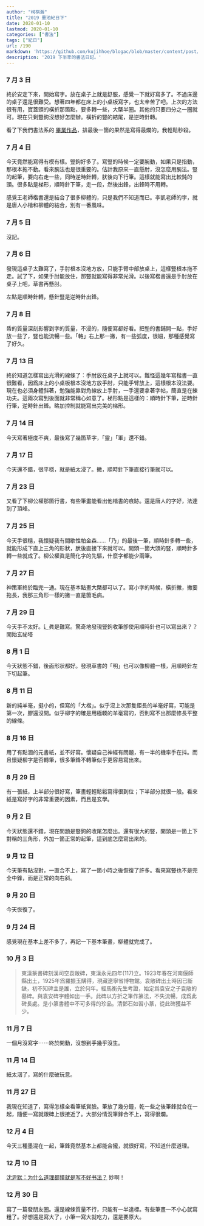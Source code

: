 ```yaml
---
author: "柯棋瀚"
title: "2019 墨池紀日下"
date: 2020-01-10
lastmod: 2020-01-10
categories: ["書法"]
tags: ["紀日"]
url: /190
markdown: 'https://github.com/kujihhoe/blogac/blob/master/content/post/190墨池紀日下.md'
description: '2019 下半秊的書法日記。'
---
```


### 7 月 3 日

終於安定下來，開始寫字。放在桌子上就是舒服，感覺一下就好寫多了。不過床邊的桌子還是很難受。想著四年都在床上的小桌板寫字，也太辛苦了吧。上次的方法很有用，寶蓋頭的橫折那箇點，要多轉一些，大槩半圈。其他的只要四分之一圈就可。現在只剩豎鉤沒想好怎麼辦。橫折的豎的結尾，是逆時針轉。

看了下我們書法系的 [畢業作品](https://mp.weixin.qq.com/s/0dIgzmBlFcD03ldMvGwBow)，排最後一箇的果然是寫得最爛的，我輕鬆秒殺。

### 7 月 4 日

今天竟然能寫得有模有樣。豎鉤好多了。寫豎的時候一定要腕動，如果只是指動，那根本拖不動。看來腕法也是很重要的。估計我原來一直懸肘，沒怎麼用腕法。豎的起筆，要向右走一些，同時逆時針轉，肰後向下行筆。這樣就能寫出比較鈍的頭。很多點是梯形，順時針下筆，走一段，然後出鋒，出鋒時不用轉。

感覺王老師楷書還是結合了很多柳體的，只是我們不知道而已。李凱老師的字，就是唐人小楷和柳體的結合，別有一番風味。

### 7 月 5 日

沒記。

### 7 月 6 日

發現這桌子太難寫了，手肘根本沒地方放，只能手臂中部放桌上，這樣豎根本拖不走。試了下，如果手肘能放住，那豎就能寫得非常光滑。以後寫楷書還是手肘放在桌子上吧，草書再懸肘。

左點是順時針轉，懸針豎是逆時針出鋒。

### 7 月 8 日

帋的質量深刻影響到字的質量，不浸的，隨便寫都好看。把墊的書鋪開一點，手好放一些了，豎也能流暢一些。「輅」右上那一撇，有一些弧度，很細，那種感覺寫了好久。

### 7 月 13 日

終於知道怎樣寫出光滑的線條了：手肘放在桌子上就可以。難怪這幾年寫楷書一直很難看，因爲床上的小桌板根本沒地方放手肘，只能手臂放上，這樣根本沒法要。現在也必須身體斜著，勉強能靠對角線放上手肘，一手還要拿著字帖，簡直是在練功夫。這兩次寫到後面就非常稱心如意了。梯形點是這樣的：順時針下筆，逆時針行筆，逆時針出鋒。略加控制就能寫出完美的梯形。

### 7 月 14 日

今天寫著極度不爽，最後寫了幾箇草字，「靈」「軍」還不錯。

### 7 月 17 日

今天還不錯，很平穩，就是紙太浸了。撇，順時針下筆直接行筆就可以。

### 7 月 23 日

又看了下柳公權那箇行書，有些筆畫能看出他楷書的痕跡。還是唐人的字好，法達到了頂峰。

### 7 月 25 日

今天手很穩，我懷疑我有間歇性帕金森……「乃」的最後一筆，順時針多轉一些，就能形成下直上三角的形狀，肰後直接下來就可以。開頭一箇大頭的豎，順時針多轉一些就成了。柳公權眞是簡化字的先驅，什麼字都能少兩筆。

### 7 月 27 日

<v>神策軍</v>終於臨完一通。現在基本點畫大槩都可以了。寫小字的時候，橫折撇，撇要拖長，我那三角形一樣的撇一直是箇毛病。

### 7 月 29 日

今天手不太好。辶眞是難寫。驚奇地發現豎鉤收筆卽使用順時針也可以寫出來？？開始<v>玄祕塔</v>

### 8 月 1 日

今天狀態不錯，後面形狀都好。發現草書的「明」也可以像柳體一樣，用順時針左下切起筆。

### 8 月 11 日

新的純羊毫，挺小的，但寫的「大楷」。似乎沒上次那隻鉅長的羊毫好寫，可能是第一次，膠還沒開。似乎柳字的確是用極輭的羊毫寫的，否則寫不出那麼修長平整的線條。

### 8 月 16 日

用了有點洇的元書紙，並不好寫。懷疑自己神經有問題，有一半的機率手在抖。而且懷疑柳字是否轉筆，很多筆鋒不轉筆似乎更容易寫出來。

### 8 月 29 日

有一張紙，上半部分很好寫，筆畫輕輕鬆鬆寫得很到位；下半部分就很一般。看來紙是寫好字的非常重要的因素，而且是玄學。

### 9 月 2 日

今天狀態還不錯，現在問題是豎鉤的收尾怎麼出。還有很大的豎，開頭是一箇上下對稱的三角形，外加一箇正常的起筆，這到底怎麼寫出來的。

### 9 月 12 日

今天筆有點沒對，一直合不上，寫了一箇小時之後恢復了許多。看來寫豎也不是完全中鋒，而是正常的向右斜。

### 9 月 20 日

今天恢復了。

### 9 月 24 日

感覺現在基本上差不多了，再記一下基本筆畫，柳體就完成了。

### 10 月 3 日

> 東漢篆書碑刻<v>漢司空袁敞碑</v>，東漢永元四年(117)立。1923年春在河南偃師縣出土，1925年爲羅振玉購得，現藏遼寧省博物館。<v>袁敞碑</v>出土時因已斷缺，初不知碑主是誰，立於何年。經馬衡先生考證，始定爲袁安之子袁敞的墓碑。與<v>袁安碑</v>字體如出一手。此碑以方折之筆作篆法，不失流暢，成爲此碑長處。是小篆書體中不可多得的珍品。清鄧石如習小篆，從此碑獲益不少。

### 11 月 7 日

一個月沒寫字⋯⋯終於開動，沒想到手幾乎沒生。

### 11 月 14 日

紙太洇了，寫的什麼破玩意。

### 11 月 27 日

我現在知道了，寫得怎樣全看筆紙賞臉。筆放了幾分鐘，乾一些之後筆鋒就合在一起，隨便一寫就跟碑上很接近了。大部分情況筆鋒合不上，寫得很爛。

### 12 月 4 日

今天三種墨混在一起，筆鋒竟然基本上都能合攏，就很好寫，不知道什麼道理。

### 12 月 10 日

[沈尹默：为什么道理都懂就是写不好书法？](https://mp.weixin.qq.com/s/xXjKMOXB96cZYdSwo8rkmA?fbclid=IwAR3_nfHMGfv_cT-EW59uP8ISSUwRM0-kz_2h7HZb5hBma4A0nTCp7avLCNA) 妙啊！

### 12 月 30 日

寫了一篇發朋友圈。還是線條質量不行，只能有一半達標。有些筆畫一不小心就寫粗了。好想還是寫大了，小筆一寫大就吃力，還是要原大。